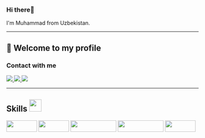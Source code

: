 ### Hi there👋
I'm Muhammad from Uzbekistan.
<hr>
<h2>📢 Welcome to my profile</h2>

<h3>Contact with me</h3>
 <a href="https://www.linkedin.com/in/muhammad-nurmirzayev-829a90270"> <img src="https://img.shields.io/badge/LinkedIn-0077B5?style=for-the-badge&logo=linkedin&logoColor=white"> </a><a href="https://github.com/myusuf4/"> <img src="https://img.shields.io/badge/GitHub-100000?style=for-the-badge&logo=github&logoColor=white"> </a> <a href="https://www.codewars.com/dashboard"> <img
            src="https://img.shields.io/badge/Codewars-B1361E?style=for-the-badge&logo=Codewars&logoColor=white">
    </a>
    <hr>
    
<h2> Skills <img src = "https://raw.githubusercontent.com/rahulbanerjee26/githubProfileReadmeGenerator/main/gifs/code.gif" width = 32px height=32px> </h2>
    <code><img src="https://img.shields.io/badge/HTML5-E34F26?style=for-the-badge&logo=html5&logoColor=white" width="80px" height="30px"></code>
    <code><img src="https://img.shields.io/badge/CSS3-1572B6?style=for-the-badge&logo=css3&logoColor=white" width="80px" height="30px"></code>
    <code><img src="https://img.shields.io/badge/Bootstrap-563D7C?style=for-the-badge&logo=bootstrap&logoColor=white" width="120px" height="30px"></code>
    <code><img src="https://img.shields.io/badge/JavaScript-323330?style=for-the-badge&logo=javascript&logoColor=F7DF1E" width="120px" height="30px"></code>
    <code><img src="https://img.shields.io/badge/React-20232A?style=for-the-badge&logo=react&logoColor=61DAFB" width="80px" height="30px"></code>
    
    
